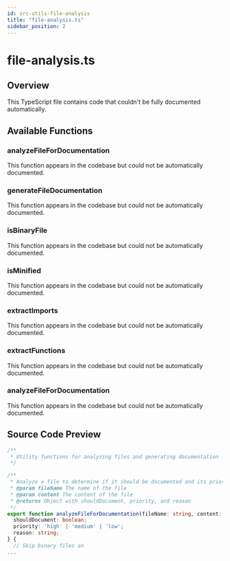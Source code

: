 ```yaml
---
id: src-utils-file-analysis
title: "file-analysis.ts"
sidebar_position: 2
---
```


# file-analysis.ts

## Overview

This TypeScript file contains code that couldn't be fully documented automatically.

## Available Functions

### analyzeFileForDocumentation

This function appears in the codebase but could not be automatically documented.

### generateFileDocumentation

This function appears in the codebase but could not be automatically documented.

### isBinaryFile

This function appears in the codebase but could not be automatically documented.

### isMinified

This function appears in the codebase but could not be automatically documented.

### extractImports

This function appears in the codebase but could not be automatically documented.

### extractFunctions

This function appears in the codebase but could not be automatically documented.

### analyzeFileForDocumentation

This function appears in the codebase but could not be automatically documented.



## Source Code Preview

```typescript
/**
 * Utility functions for analyzing files and generating documentation
 */

/**
 * Analyze a file to determine if it should be documented and its priority
 * @param fileName The name of the file
 * @param content The content of the file
 * @returns Object with shouldDocument, priority, and reason
 */
export function analyzeFileForDocumentation(fileName: string, content: string): {
  shouldDocument: boolean;
  priority: 'high' | 'medium' | 'low';
  reason: string;
} {
  // Skip binary files an
...
```